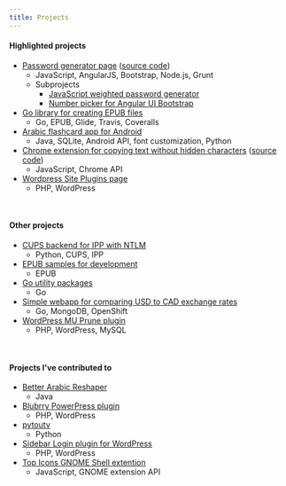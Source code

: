 ```yaml
---
title: Projects
---
```


#### Highlighted projects
- [Password generator page](http://bmaupin.github.io/passgen/) ([source code](https://github.com/bmaupin/bmaupin.github.io/tree/master/passgen))
  - JavaScript, AngularJS, Bootstrap, Node.js, Grunt
  - Subprojects
    - [JavaScript weighted password generator](https://github.com/bmaupin/weighted-password-generator)
    - [Number picker for Angular UI Bootstrap](https://github.com/bmaupin/angular-bootstrap-numberpicker)
- [Go library for creating EPUB files](https://github.com/bmaupin/go-epub)
  - Go, EPUB, Glide, Travis, Coveralls
- [Arabic flashcard app for Android](https://github.com/bmaupin/android-arabic-flashcards)
  - Java, SQLite, Android API, font customization, Python
- [Chrome extension for copying text without hidden characters](https://chrome.google.com/webstore/detail/copy-without-hidden-chara/kdlmljhnfhdgngjpimpahgomefdlndle) ([source code](https://github.com/bmaupin/chrome-copy-without-hidden-characters))
  - JavaScript, Chrome API
- [Wordpress Site Plugins page](https://github.com/bmaupin/wordpress-site-plugins)
  - PHP, WordPress

<br>


#### Other projects
- [CUPS backend for IPP with NTLM](https://github.com/bmaupin/cups-ntlm)
  - Python, CUPS, IPP
- [EPUB samples for development](https://github.com/bmaupin/epub-samples)
  - EPUB
- [Go utility packages](https://github.com/bmaupin/go-util)
  - Go
- [Simple webapp for comparing USD to CAD exchange rates](https://github.com/bmaupin/usdtocad)
  - Go, MongoDB, OpenShift
- [WordPress MU Prune plugin](https://github.com/bmaupin/junkpile/tree/master/php/wpmu-prune)
  - PHP, WordPress, MySQL

<br>


#### Projects I've contributed to
- [Better Arabic Reshaper](https://github.com/agawish/Better-Arabic-Reshaper/commits?author=bmaupin)
  - Java
- [Blubrry PowerPress plugin](https://wordpress.org/plugins/powerpress/)
  - PHP, WordPress
- [pytoutv](https://github.com/bvanheu/pytoutv/commits?author=bmaupin)
  - Python
- [Sidebar Login plugin for WordPress](https://github.com/mikejolley/sidebar-login/commits?author=bmaupin)
  - PHP, WordPress
- [Top Icons GNOME Shell extention](https://github.com/wincinderith/topicons/commits?author=bmaupin)
  - JavaScript, GNOME extension API
